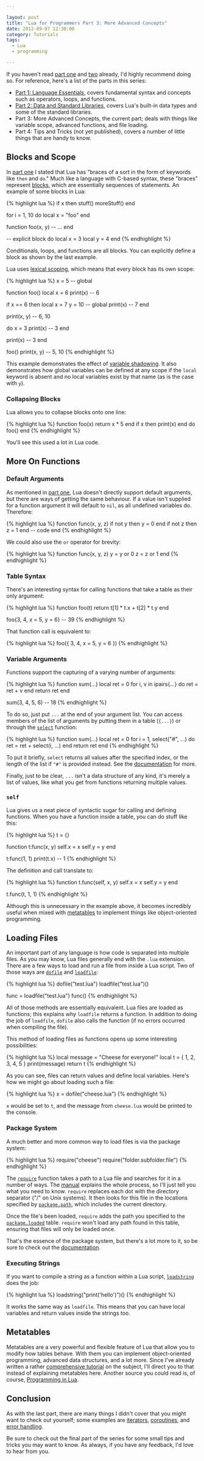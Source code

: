 ```yaml
---

layout: post
title: "Lua for Programmers Part 3: More Advanced Concepts"
date: 2012-09-07 12:30:00
category: Tutorials
tags:
  - Lua
  - programming

---
```


If you haven't read [part one](/2012/08/27/lua-for-programmers-part-1) and [two](/2012/08/27/lua-for-programmers-part-2) already, I'd highly recommend doing so. For reference, here's a list of the parts in this series:

* [Part 1: Language Essentials](/2012/08/27/lua-for-programmers-part-1), covers fundamental syntax and concepts such as operators, loops, and functions.
* [Part 2: Data and Standard Libraries](/2012/08/27/lua-for-programmers-part-2), covers Lua's built-in data types and some of the standard libraries.
* Part 3: More Advanced Concepts, the current part; deals with things like variable scope, advanced functions, and file loading.
* Part 4: Tips and Tricks (not yet published), covers a number of little things that are handy to know.

## Blocks and Scope

In [part one](/2012/08/27/lua-for-programmers-part-1) I stated that Lua has "braces of a sort in the form of keywords like `then` and `do`." Much like a language with C-based syntax, these "braces" represent [blocks](http://www.lua.org/manual/5.1/manual.html#2.4.2), which are essentially sequences of statements. An example of some blocks in Lua:

{% highlight lua %}
if x then
  stuff()
  moreStuff()
end

for i = 1, 10 do
  local x = "foo"
end

function foo(x, y)
  -- ...
end

-- explicit block
do
  local x = 3
  local y = 4
end
{% endhighlight %}

Conditionals, loops, and functions are all blocks. You can explicitly define a block as shown by the last example.

Lua uses [lexical scoping](http://en.wikipedia.org/wiki/Lexical_scoping#Lexical_scoping), which means that every block has its own scope:

{% highlight lua %}
x = 5 -- global

function foo()
  local x = 6
  print(x) -- 6
  
  if x == 6 then
    local x = 7
    y = 10 -- global
    print(x) -- 7
  end
  
  print(x, y) -- 6, 10
  
  do
    x = 3
    print(x) -- 3
  end
  
  print(x) -- 3
end

foo()
print(x, y) -- 5, 10
{% endhighlight %}

This example demonstrates the effect of [variable shadowing](http://en.wikipedia.org/wiki/Variable_shadowing). It also demonstrates how global variables can be defined at any scope if the `local` keyword is absent and no local variables exist by that name (as is the case with `y`).

### Collapsing Blocks

Lua allows you to collapse blocks onto one line:

{% highlight lua %}
function foo(x) return x * 5 end
if x then print(x) end
do foo() end
{% endhighlight %}

You'll see this used a lot in Lua code.

## More On Functions

### Default Arguments

As mentioned in [part one](/2012/08/27/lua-for-programmers-part-1), Lua doesn't directly support default arguments, but there are ways of getting the same behaviour. If a value isn't supplied for a function argument it will default to `nil`, as all undefined variables do. Therefore:

{% highlight lua %}
function func(x, y, z)
  if not y then y = 0 end
  if not z then z = 1 end
  -- code
end
{% endhighlight %}

We could also use the `or` operator for brevity:

{% highlight lua %}
function func(x, y, z)
  y = y or 0
  z = z or 1
end
{% endhighlight %}

### Table Syntax

There's an interesting syntax for calling functions that take a table as their only argument:

{% highlight lua %}
function foo(t)
  return t[1] * t.x + t[2] * t.y
end

foo{3, 4, x = 5, y = 6} -- 39
{% endhighlight %}

That function call is equivalent to:

{% highlight lua %}
foo({ 3, 4, x = 5, y = 6 })
{% endhighlight %}

### Variable Arguments

Functions support the capturing of a varying number of arguments:

{% highlight lua %}
function sum(...)
  local ret = 0 
  for i, v in ipairs{...} do ret = ret + v end
  return ret
end

sum(3, 4, 5, 6) -- 18
{% endhighlight %}

To do so, just put `...` at the end of your argument list. You can access members of the list of arguments by putting them in a table (`{...}`) or through the [`select`](http://www.lua.org/manual/5.1/manual.html#pdf-select) function:

{% highlight lua %}
function sum(...)
  local ret = 0
  for i = 1, select("#", ...) do ret = ret + select(i, ...) end
  return ret
end
{% endhighlight %}

To put it briefly, `select` returns all values after the specified index, or the length of the list if `"#"` is provided instead. See the [documentation](http://www.lua.org/manual/5.1/manual.html#pdf-select) for more.

Finally, just to be clear, `...` isn't a data structure of any kind, it's merely a list of values, like what you get from functions returning multiple values.

### `self`

Lua gives us a neat piece of syntactic sugar for calling and defining functions. When you have a function inside a table, you can do stuff like this:

{% highlight lua %}
t = {}

function t:func(x, y)
  self.x = x
  self.y = y
end

t:func(1, 1)
print(t.x) -- 1
{% endhighlight %}

The definition and call translate to:

{% highlight lua %}
function t.func(self, x, y)
  self.x = x
  self.y = y
end

t.func(t, 1, 1)
{% endhighlight %}

Although this is unnecessary in the example above, it becomes incredibly useful when mixed with [metatables](/2011/06/30/lua-metatables-tutorial/) to implement things like object-oriented programming.

## Loading Files

An important part of any language is how code is separated into multiple files. As you may know, Lua files generally end with the `.lua` extension. There are a few ways to load and run a file from inside a Lua script. Two of those ways are [`dofile`](http://www.lua.org/manual/5.1/manual.html#pdf-dofile) and [`loadfile`](http://www.lua.org/manual/5.1/manual.html#pdf-loadfile):

{% highlight lua %}
dofile("test.lua")
loadfile("test.lua")()

func = loadfile("test.lua")
func()
{% endhighlight %}

All of those methods are essentially equivalent. Lua files are loaded as functions; this explains why `loadfile` returns a function. In addition to doing the job of `loadfile`, `dofile` also calls the function (if no errors occurred when compiling the file).

This method of loading files as functions opens up some interesting possibilities:

{% highlight lua %}
local message = "Cheese for everyone!"
local t = { 1, 2, 3, 4, 5 }
print(message)
return t
{% endhighlight %}

As you can see, files can return values and define local variables. Here's how we might go about loading such a file:

{% highlight lua %}
x = dofile("cheese.lua")
{% endhighlight %}

`x` would be set to `t`, and the message from `cheese.lua` would be printed to the console.

### Package System

A much better and more common way to load files is via the package system:

{% highlight lua %}
require("cheese")
require("folder.subfolder.file")
{% endhighlight %}

The [`require`](http://www.lua.org/manual/5.1/manual.html#pdf-require) function takes a path to a Lua file and searches for it in a number of ways. The [manual](http://www.lua.org/manual/5.1/manual.html#pdf-require) explains the whole process, so I'll just tell you what you need to know. `require` replaces each dot with the directory separator ("/" on Unix systems). It then looks for this file in the locations specified by [`package.path`](http://www.lua.org/manual/5.1/manual.html#pdf-package.path), which includes the current directory.

Once the file's been loaded, `require` adds the path you specified to the [`package.loaded`](http://www.lua.org/manual/5.1/manual.html#pdf-package.loaded) table. `require` won't load any path found in this table, ensuring that files will only be loaded once.

That's the essence of the package system, but there's a lot more to it, so be sure to check out the [documentation](http://www.lua.org/manual/5.1/manual.html#5.3).

### Executing Strings

If you want to compile a string as a function within a Lua script, [`loadstring`](http://www.lua.org/manual/5.1/manual.html#pdf-loadstring) does the job:

{% highlight lua %}
loadstring("print('hello')")()
{% endhighlight %}

It works the same way as `loadfile`. This means that you can have local variables and return values inside the strings too.

## Metatables

Metatables are a very powerful and flexible feature of Lua that allow you to modify how tables behave. With them you can implement object-oriented programming, advanced data structures, and a lot more. Since I've already written a rather [comprehensive tutorial](/2011/06/30/lua-metatables-tutorial/) on the subject, I'll direct you to that instead of explaining metatables here. Another source you could read is, of course, [Programming in Lua](http://www.lua.org/pil/index.html#13).

## Conclusion

As with the last part, there are many things I didn't cover that you might want to check out yourself; some examples are [iterators](http://www.lua.org/pil/index.html#7), [coroutines](http://www.lua.org/pil/index.html#9), and [error handling](http://www.lua.org/pil/index.html#8).

Be sure to check out the final part of the series for some small tips and tricks you may want to know. As always, if you have any feedback, I'd love to hear from you.
